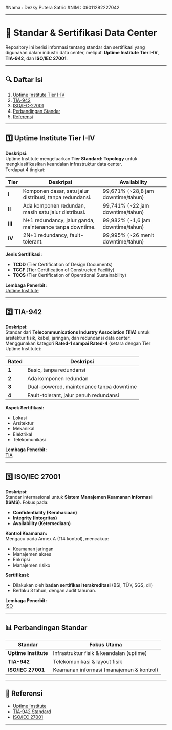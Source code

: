 #Nama  : Dezky Putera Satrio
#NIM   : 09011282227042

---

# 📘 Standar & Sertifikasi Data Center

Repository ini berisi informasi tentang standar dan sertifikasi yang digunakan dalam industri data center, meliputi **Uptime Institute Tier I-IV**, **TIA-942**, dan **ISO/IEC 27001**.

---

## 🔍 Daftar Isi
1. [Uptime Institute Tier I-IV](#uptime-institute-tier-i-iv)
2. [TIA-942](#tia-942)
3. [ISO/IEC-27001](#isoiec-27001)
4. [Perbandingan Standar](#perbandingan-standar)
5. [Referensi](#referensi)

---

## 1️⃣ Uptime Institute Tier I-IV
**Deskripsi:**  
Uptime Institute mengeluarkan **Tier Standard: Topology** untuk mengklasifikasikan keandalan infrastruktur data center.  
Terdapat 4 tingkat:  

| Tier  | Deskripsi | Availability |
|-------|-----------|-------------|
| **I** | Komponen dasar, satu jalur distribusi, tanpa redundansi. | 99,671% (~28,8 jam downtime/tahun) |
| **II** | Ada komponen redundan, masih satu jalur distribusi. | 99,741% (~22 jam downtime/tahun) |
| **III** | N+1 redundancy, jalur ganda, maintenance tanpa downtime. | 99,982% (~1,6 jam downtime/tahun) |
| **IV** | 2N+1 redundancy, fault-tolerant. | 99,995% (~26 menit downtime/tahun) |

**Jenis Sertifikasi:**
- **TCDD** (Tier Certification of Design Documents)
- **TCCF** (Tier Certification of Constructed Facility)
- **TCOS** (Tier Certification of Operational Sustainability)

**Lembaga Penerbit:**  
[Uptime Institute](https://uptimeinstitute.com/)

---

## 2️⃣ TIA-942
**Deskripsi:**  
Standar dari **Telecommunications Industry Association (TIA)** untuk arsitektur fisik, kabel, jaringan, dan redundansi data center.  
Menggunakan kategori **Rated-1 sampai Rated-4** (setara dengan Tier Uptime Institute):

| Rated | Deskripsi |
|-------|-----------|
| **1** | Basic, tanpa redundansi |
| **2** | Ada komponen redundan |
| **3** | Dual-powered, maintenance tanpa downtime |
| **4** | Fault-tolerant, jalur penuh redundansi |

**Aspek Sertifikasi:**  
- Lokasi
- Arsitektur
- Mekanikal
- Elektrikal
- Telekomunikasi

**Lembaga Penerbit:**  
[TIA](https://www.tiaonline.org/)

---

## 3️⃣ ISO/IEC 27001
**Deskripsi:**  
Standar internasional untuk **Sistem Manajemen Keamanan Informasi (ISMS)**. Fokus pada:
- **Confidentiality (Kerahasiaan)**
- **Integrity (Integritas)**
- **Availability (Ketersediaan)**

**Kontrol Keamanan:**  
Mengacu pada Annex A (114 kontrol), mencakup:
- Keamanan jaringan
- Manajemen akses
- Enkripsi
- Manajemen risiko

**Sertifikasi:**  
- Dilakukan oleh **badan sertifikasi terakreditasi** (BSI, TÜV, SGS, dll)
- Berlaku 3 tahun, dengan audit tahunan.

**Lembaga Penerbit:**  
[ISO](https://www.iso.org/)

---

## 📊 Perbandingan Standar
| Standar             | Fokus Utama                                  |
|----------------------|---------------------------------------------|
| **Uptime Institute** | Infrastruktur fisik & keandalan (uptime)   |
| **TIA-942**          | Telekomunikasi & layout fisik              |
| **ISO/IEC 27001**    | Keamanan informasi (manajemen & kontrol)   |

---

## 🔗 Referensi
- [Uptime Institute](https://uptimeinstitute.com/)
- [TIA-942 Standard](https://www.tiaonline.org/)
- [ISO/IEC 27001](https://www.iso.org/isoiec-27001-information-security.html)

---


